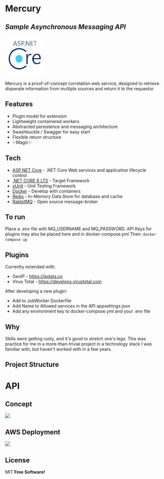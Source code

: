 ﻿# Mercury
## _Sample Asynchronous Messaging API_

![](./docs/img/aspnet_core_256.png)


Mercury is a proof-of-concept correlation web service, designed to retrieve disperate information from multiple sources and return it to the requestor.


## Features

- Plugin model for extension
- Lightweight containered workers
- Abstracted persistence and messaging architecture
- Swashbuckle / Swagger for easy start
- Flexible return structure
- ✨Magic✨




## Tech
- [ASP.NET Core](https://docs.microsoft.com/en-us/aspnet/core/introduction-to-aspnet-core?view=aspnetcore-6.0) - .NET Core Web services and application lifecycle control
- [.NET CORE 6 LTS](https://dotnet.microsoft.com/en-us/platform/support/policy/dotnet-core) - Target Framework
- [xUnit](https://xunit.net) - Unit Testing Framework
- [Docker](https://docker.io) - Develop with containers
- [Redis](https://redis.io/) - In-Memory Data Store for database and cache
- [RabbitMQ](https://rabbitmq.com) - Open source message-broker


## To run
Place a .env file with MQ_USERNAME and MQ_PASSWORD. API Keys for plugins may also be placed here and in docker-compose.yml
Then:
```docker compose up```


## Plugins

Currenlty extended with:
- GeoIP - https://ipdata.co
- Virus Total - https://develops.virustotal.com

After developing a new plugin:
- Add to JobWorker Dockerfile
- Add Name to Allowed services in the API appsettings.json
- Add any environment key to docker-compose.yml and your .env file



## Why
Skills were getting rusty, and it's good to stretch one's legs. This was practice for me in a more-than-trivial project in a technology stack I was familiar with, but haven't worked with in a few years.


## Project Structure

# API



## Concept
![](./docs/img/original.png)

## AWS Deployment
![](./docs/img/aws-deployment.png)

## License

MIT
**Free Software!**
